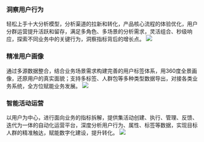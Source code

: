 ### 洞察用户行为
轻松上手十大分析模型，分析渠道的拉新和转化，产品核心流程的体验优化，用户分群运营提升活跃和留存，满足多角色、多场景的分析需求，灵活组合、秒级响应，探索不同业务中的关键行为，洞察指标背后的增长点。
![](https://main.qcloudimg.com/raw/1f3f36d4b53a8a62ff53759779d18162.svg)

### 精准用户画像
通过多源数据整合，结合业务场景需求构建完善的用户标签体系，用360度全景画像，还原用户的真实面貌；支持多标签、人群包等多种类型数据导出，对接各类业务系统，全方位赋能业务发展。
![](https://main.qcloudimg.com/raw/7e134360e1237d2aaf18fffc63993346.svg)

### 智能活动运营
以用户为中心，进行面向业务的指标拆解，提供集活动创建、执行、管理、反馈、迭代为一体的自动化运营平台，深度分析用户行为、属性、标签等数据，实现目标人群的精准触达，赋能数字化建设，提升转化。
![](https://main.qcloudimg.com/raw/b36a4c302d6a1c5fbbe0f06aa1998f8a.svg)
